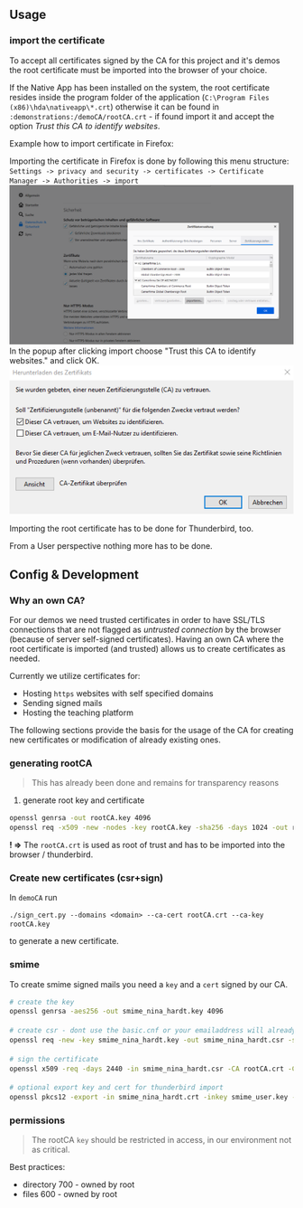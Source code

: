 ## Usage

### import the certificate

To accept all certificates signed by the CA for this project and it's demos the root certificate must be imported into the browser of your choice.

If the Native App has been installed on the system, the root certificate resides inside the program folder of the application (`C:\Program Files (x86)\hda\nativeapp\*.crt`) otherwise it can be found in `:demonstrations:/demoCA/rootCA.crt` - if found import it and accept the option *Trust this CA to identify websites*.

Example how to import certificate in Firefox:

Importing the certificate in Firefox is done by following this menu structure: `Settings -> privacy and security -> certificates -> Certificate Manager -> Authorities -> import`
![firefox_cert](img/firefox_cert.png)
In the popup after clicking import choose "Trust this CA to identify websites." and click OK.
![ca](img/ca.png)

Importing the root certificate has to be done for Thunderbird, too.

From a User perspective nothing more has to be done.

## Config & Development

### Why an own CA?

For our demos we need trusted certificates in order to have SSL/TLS connections that are not flagged as *untrusted connection* by the browser (because of server self-signed certificates). Having an own CA where the root certificate is imported (and trusted) allows us to create certificates as needed.

Currently we utilize certificates for:
- Hosting `https` websites with self specified domains
- Sending signed mails
- Hosting the teaching platform

The following sections provide the basis for the usage of the CA for creating new certificates or modification of already existing ones.

### generating rootCA

> This has already been done and remains for transparency reasons

1. generate root key and certificate 

```bash
openssl genrsa -out rootCA.key 4096
openssl req -x509 -new -nodes -key rootCA.key -sha256 -days 1024 -out rootCA.crt
```

**! =>** The `rootCA.crt` is used as root of trust and has to be imported into the browser / thunderbird.

### Create new certificates (csr+sign)

In `demoCA` run
```
./sign_cert.py --domains <domain> --ca-cert rootCA.crt --ca-key rootCA.key
```
to generate a new certificate.


### smime

To create smime signed mails you need a `key` and a `cert` signed by our CA.

```bash
# create the key
openssl genrsa -aes256 -out smime_nina_hardt.key 4096

# create csr - dont use the basic.cnf or your emailaddress will already be set
openssl req -new -key smime_nina_hardt.key -out smime_nina_hardt.csr -subj "/C=DE/ST=Hessen/L=Darmstadt/O=mpseinternational/CN=mpseinternational.com/emailAddress=nina.hardt@mpseinternational.com"

# sign the certificate
openssl x509 -req -days 2440 -in smime_nina_hardt.csr -CA rootCA.crt -CAkey rootCA.key -set_serial 1337 -out smime_nina_hardt.crt -addtrust emailProtection -addreject clientAuth -addreject serverAuth -trustout

# optional export key and cert for thunderbird import
openssl pkcs12 -export -in smime_nina_hardt.crt -inkey smime_user.key -out smime_nina_hardt.p12
```


### permissions

> The rootCA `key` should be restricted in access, in our environment not as critical.

Best practices:
- directory 700 - owned by root
- files 600 - owned by root
